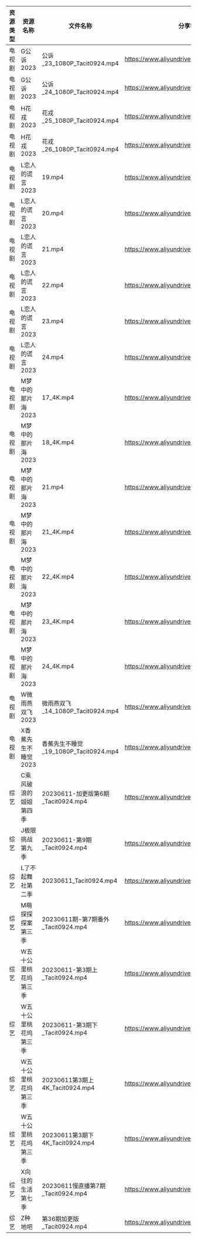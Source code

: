 | 资源类型 | 资源名称         | 文件名称                           | 分享链接                                      | 更新时间       |
| ---- | ------------ | ------------------------------ | ----------------------------------------- | ---------- |
| 电视剧  | G公诉2023      | 公诉_23_1080P_Tacit0924.mp4      | https://www.aliyundrive.com/s/SKq7GkiMEWX | 2023-06-12 |
| 电视剧  | G公诉2023      | 公诉_24_1080P_Tacit0924.mp4      | https://www.aliyundrive.com/s/SKq7GkiMEWX | 2023-06-12 |
| 电视剧  | H花戎2023      | 花戎_25_1080P_Tacit0924.mp4      | https://www.aliyundrive.com/s/DsKqmGre9hn | 2023-06-12 |
| 电视剧  | H花戎2023      | 花戎_26_1080P_Tacit0924.mp4      | https://www.aliyundrive.com/s/DsKqmGre9hn | 2023-06-12 |
| 电视剧  | L恋人的谎言2023   | 19.mp4                         | https://www.aliyundrive.com/s/37r8fwJ2qq4 | 2023-06-12 |
| 电视剧  | L恋人的谎言2023   | 20.mp4                         | https://www.aliyundrive.com/s/37r8fwJ2qq4 | 2023-06-12 |
| 电视剧  | L恋人的谎言2023   | 21.mp4                         | https://www.aliyundrive.com/s/37r8fwJ2qq4 | 2023-06-12 |
| 电视剧  | L恋人的谎言2023   | 22.mp4                         | https://www.aliyundrive.com/s/37r8fwJ2qq4 | 2023-06-12 |
| 电视剧  | L恋人的谎言2023   | 23.mp4                         | https://www.aliyundrive.com/s/37r8fwJ2qq4 | 2023-06-12 |
| 电视剧  | L恋人的谎言2023   | 24.mp4                         | https://www.aliyundrive.com/s/37r8fwJ2qq4 | 2023-06-12 |
| 电视剧  | M梦中的那片海2023  | 17_4K.mp4                      | https://www.aliyundrive.com/s/FuXhJiJpMjf | 2023-06-12 |
| 电视剧  | M梦中的那片海2023  | 18_4K.mp4                      | https://www.aliyundrive.com/s/FuXhJiJpMjf | 2023-06-12 |
| 电视剧  | M梦中的那片海2023  | 21.mp4                         | https://www.aliyundrive.com/s/FuXhJiJpMjf | 2023-06-12 |
| 电视剧  | M梦中的那片海2023  | 21_4K.mp4                      | https://www.aliyundrive.com/s/FuXhJiJpMjf | 2023-06-12 |
| 电视剧  | M梦中的那片海2023  | 22_4K.mp4                      | https://www.aliyundrive.com/s/FuXhJiJpMjf | 2023-06-12 |
| 电视剧  | M梦中的那片海2023  | 23_4K.mp4                      | https://www.aliyundrive.com/s/FuXhJiJpMjf | 2023-06-12 |
| 电视剧  | M梦中的那片海2023  | 24_4K.mp4                      | https://www.aliyundrive.com/s/FuXhJiJpMjf | 2023-06-12 |
| 电视剧  | W微雨燕双飞2023   | 微雨燕双飞_14_1080P_Tacit0924.mp4   | https://www.aliyundrive.com/s/Uvq8Q8wJXgg | 2023-06-12 |
| 电视剧  | X香蕉先生不睡觉2023 | 香蕉先生不睡觉_19_1080P_Tacit0924.mp4 | https://www.aliyundrive.com/s/sDMpNaeEsz3 | 2023-06-12 |
| 综艺   | C乘风破浪的姐姐第四季  | 20230611-加更版第6期_Tacit0924.mp4  | https://www.aliyundrive.com/s/PtzrForHMqQ | 2023-06-12 |
| 综艺   | J极限挑战第九季     | 20230611-第9期_Tacit0924.mp4     | https://www.aliyundrive.com/s/bs3kspWT7LF | 2023-06-12 |
| 综艺   | L了不起舞社第二季    | 20230611_Tacit0924.mp4         | https://www.aliyundrive.com/s/Vm7S5sAcEUm | 2023-06-12 |
| 综艺   | M萌探探探案第三季    | 20230611期-第7期番外_Tacit0924.mp4  | https://www.aliyundrive.com/s/S7KWk25DgnD | 2023-06-12 |
| 综艺   | W五十公里桃花坞第三季  | 20230611-第3期上_Tacit0924.mp4    | https://www.aliyundrive.com/s/UM8vBhV25fT | 2023-06-12 |
| 综艺   | W五十公里桃花坞第三季  | 20230611-第3期下_Tacit0924.mp4    | https://www.aliyundrive.com/s/UM8vBhV25fT | 2023-06-12 |
| 综艺   | W五十公里桃花坞第三季  | 20230611第3期上4K_Tacit0924.mp4   | https://www.aliyundrive.com/s/UM8vBhV25fT | 2023-06-12 |
| 综艺   | W五十公里桃花坞第三季  | 20230611第3期下4K_Tacit0924.mp4   | https://www.aliyundrive.com/s/UM8vBhV25fT | 2023-06-12 |
| 综艺   | X向往的生活第七季    | 20230611慢直播第7期_Tacit0924.mp4   | https://www.aliyundrive.com/s/82ytPLytcAd | 2023-06-12 |
| 综艺   | Z种地吧         | 第36期加更版_Tacit0924.mp4          | https://www.aliyundrive.com/s/X646VT8wnFZ | 2023-06-12 |
